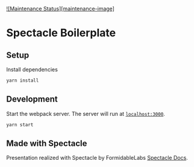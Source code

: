 [![Maintenance Status][maintenance-image]](#maintenance-status)

# Spectacle Boilerplate

## Setup

Install dependencies

   ```sh
   yarn install
   ```

## Development

Start the webpack server.
The server will run at [`localhost:3000`](http://localhost:3000).

   ```sh
   yarn start
   ```

## Made with Spectacle

Presentation realized with Spectacle by FormidableLabs 
[Spectacle Docs](https://github.com/FormidableLabs/spectacle/).

